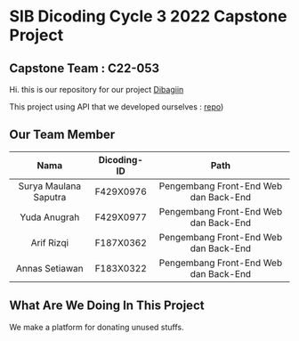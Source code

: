 # SIB Dicoding Cycle 3 2022 Capstone Project 
##  Capstone Team : C22-053

Hi. this is our repository for our project [Dibagiin](https://dibagiin.vercel.app/)


This project using API that we developed ourselves : [repo](https://github.com/suryaasaputra/backend-dibagiin)) 

## Our Team Member 

|           Nama          | Dicoding-ID |                   Path                  |
|:-----------------------:|:-----------:|:---------------------------------------:|
|  Surya Maulana Saputra  |  F429X0976  |  Pengembang Front-End Web dan Back-End |
|       Yuda Anugrah      |  F429X0977  |  Pengembang Front-End Web dan Back-End |
|        Arif Rizqi       |  F187X0362  |  Pengembang Front-End Web dan Back-End |
|      Annas Setiawan     |  F183X0322  |  Pengembang Front-End Web dan Back-End |


## What Are We Doing In This Project
We make a platform for donating unused stuffs.
